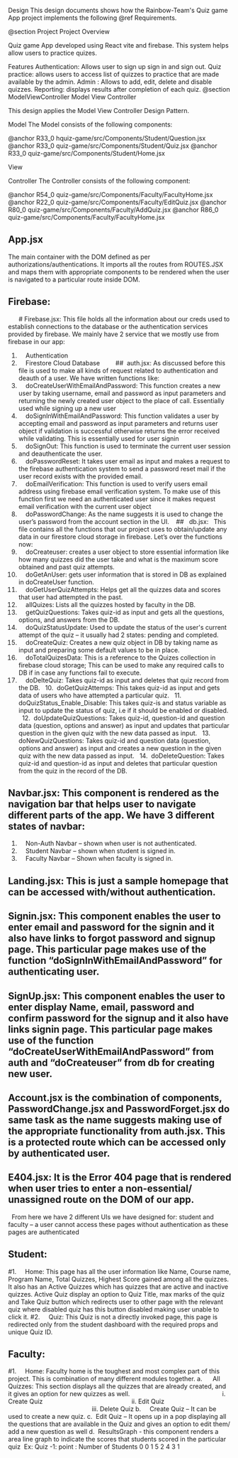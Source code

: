 Design
This design documents shows how the Rainbow-Team's Quiz game App project implements the following @ref Requirements.

@section Project Project Overview

Quiz game App developed using React vite and firebase. This system helps allow users to practice quizes.

Features
Authentication: Allows user to sign up sign in and sign out.
Quiz practice: allows users to access list of quizzes to practice that are made available by the admin.
Admin : Allows to add, edit, delete and disable quizzes.
Reporting: displays results after completion of each quiz.
@section ModelViewController Model View Controller

This design applies the Model View Controller Design Pattern.

Model
The Model consists of the following components:

@anchor R33_0 hquiz-game/src/Components/Student/Question.jsx
@anchor R33_0 quiz-game/src/Components/Student/Quiz.jsx
@anchor R33_0 quiz-game/src/Components/Student/Home.jsx

View


Controller
The Controller consists of the following component:

@anchor R54_0 quiz-game/src/Components/Faculty/FacultyHome.jsx
@anchor R22_0 quiz-game/src/Components/Faculty/EditQuiz.jsx
@anchor R80_0 quiz-game/src/Components/Faculty/AddQuiz.jsx
@anchor R86_0 quiz-game/src/Components/Faculty/FacultyHome.jsx

										



## App.jsx
The main container with the DOM defined as per authorizations/authentications.
It imports all the routes from ROUTES.JSX and maps them with appropriate components to be rendered when the user is navigated to a particular route inside DOM.

## Firebase:
      # Firebase.jsx:
This file holds all the information about our creds used to establish connections to the database or the authentication services provided by firebase.
We mainly have 2 service that we mostly use from firebase in our app:
1.     Authentication
2.     Firestore Cloud Database
 
 
    ##  auth.jsx:
As discussed before this file is used to make all kinds of request related to authentication and deauth of a user. We have written functions like:
1.     doCreateUserWithEmailAndPassword: This function creates a new user by taking username, email and password as input parameters and returning the newly created user object to the place of call. Essentially used while signing up a new user
 
2.     doSignInWithEmailAndPassword: This function validates a user by accepting email and password as input parameters and returns user object if validation is successful otherwise returns the error received while validating. This is essentially used for user signin
 
3.     doSignOut: This function is used to terminate the current user session and deauthenticate the user.
 
4.     doPasswordReset: It takes user email as input and makes a request to the firebase authentication system to send a password reset mail if the user record exists with the provided email.
 
5.     doEmailVerification: This function is used to verify users email address using firebase email verification system. To make use of this function first we need an authenticated user since it makes request email verification with the current user object
 
6.     doPasswordChange: As the name suggests it is used to change the user’s password from the account section in the UI.
 
  ##   db.jsx:
 
This file contains all the functions that our project uses to obtain/update any data in our firestore cloud storage in firebase. Let’s over the functions now:
 
1.     doCreateuser: creates a user object to store essential information like how many quizzes did the user take and what is the maximum score obtained and past quiz attempts.
 
2.     doGetAnUser: gets user information that is stored in DB as explained in doCreateUser function.
 
 
3.     doGetUserQuizAttempts: Helps get all the quizzes data and scores that user had attempted in the past.
 
4.     allQuizes: Lists all the quizzes hosted by faculty in the DB.
 
5.     getQuizQuestions: Takes quiz-id as input and gets all the questions, options, and answers from the DB.
 
6.     doQuizStatusUpdate: Used to update the status of the user's current attempt of the quiz – it usually had 2 states: pending and completed.
 
7.     doCreateQuiz: Creates a new quiz object in DB by taking name as input and preparing some default values to be in place.
 
8.     doTotalQuizesData: This is a reference to the Quizes collection in firebase cloud storage; This can be used to make any required calls to DB if in case any functions fail to execute.
 
9.     doDelteQuiz: Takes quiz-id as input and deletes that quiz record from the DB.
 
10.  doGetQuizAttemps: This takes quiz-id as input and gets data of users who have attempted a particular quiz.
 
11.  doQuizStatus_Enable_Disable: This takes quiz-is and status variable as input to update the status of quiz, i.e if it should be enabled or disabled.
 
12.  doUpdateQuizQuestions: Takes quiz-id, question-id and question data (question, options and answer) as input and updates that particular question in the given quiz with the new data passed as input.
 
13.  doNewQuizQuestions: Takes quiz-id and question data (question, options and answer) as input and creates a new question in the given quiz with the new data passed as input.
 
14.  doDeleteQuestion: Takes quiz-id and question-id as input and deletes that particular question from the quiz in the record of the DB.
 
 
 
## Navbar.jsx: This component is rendered as the navigation bar that helps user to navigate different parts of the app. We have 3 different states of navbar:
1.     Non-Auth Navbar – shown when user is not authenticated.
2.     Student Navbar – shown when student is signed in.
3.     Faculty Navbar – Shown when faculty is signed in.

## Landing.jsx: This is just a sample homepage that can be accessed with/without authentication.

## Signin.jsx: This component enables the user to enter email and password for the signin and it also have links to forgot password and signup page. This particular page makes use of the function “doSignInWithEmailAndPassword” for authenticating user.

## SignUp.jsx: This component enables the user to enter display Name, email, password and confirm password for the signup and it also have links signin page. This particular page makes use of the function “doCreateUserWithEmailAndPassword” from auth and “doCreateuser” from db for creating new user.

## Account.jsx is the combination of components, PasswordChange.jsx and PasswordForget.jsx do same task as the name suggests making use of the appropriate functionality from auth.jsx. This is a protected route which can be accessed only by authenticated user.

## E404.jsx: It is the Error 404 page that is rendered when user tries to enter a non-essential/ unassigned route on the DOM of our app.
 
From here we have 2 different UIs we have designed for: student and faculty – a user cannot access these pages without authentication as these pages are authenticated

## Student:

#1.     Home: This page has all the user information like Name, Course name, Program Name, Total Quizzes, Highest Score gained among all the quizzes. It also has an Active Quizzes which has quizzes that are active and inactive quizzes. Active Quiz display an option to Quiz Title, max marks of the quiz and Take Quiz button which redirects user to other page with the relevant quiz where disabled quiz has this button disabled making user unable to click it.
#2.     Quiz: This Quiz is not a directly invoked page, this page is redirected only from the student dashboard with the required props and unique Quiz ID.
 
 
## Faculty:

#1.     Home: Faculty home is the toughest and most complex part of this project. This is combination of many different modules together.
a.      All Quizzes: This section displays all the quizzes that are already created, and it gives an option for new quizzes as well.
                                                    i. 	Create Quiz
                                                  ii. 	Edit Quiz
                                                iii. 	Delete Quiz
b.     Create Quiz – It can be used to create a new quiz.
c.  Edit Quiz – It opens up in a pop displaying all the questions that are available in the Quiz and gives an option to edit them/ add a new question as well
d.  ResultsGraph - this component renders a area line graph to indicate the scores that students scored in the particular quiz 
		Ex: Quiz -1: point : Number of Students
					0	0
1	5
					2	4
					3	1
